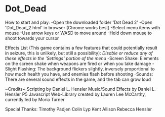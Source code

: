 # Dot_Dead

How to start and play:
-Open the downloaded folder 'Dot Dead 2'
-Open 'Dot_Dead_2.html' in browser (Chrome works best)
-Select menu items with mouse
-Use arrow keys or WASD to move around
-Hold down mouse to shoot towards your cursor

Effects List (This game contains a few features that could potentially result in seizure, this is unlikely, but still a possibility):
*Disable or reduce any of these effects in the 'Settings' portion of the menu*
    -Screen Shake: Elements on the screen shake when weapons are fired or when you take damage
    -Slight Flashing: The background flickers slightly, inversely proportional to how much health you have, and enemies flash before shooting
    -Sounds: There are several sound effects in the game, and the tab can grow loud

~Credits~
Scripting by Daniel L. Hensler
Music/Sound Effects by Daniel L. Hensler
P5 Javascript Web-Library created by Lauren Lee McCarthy, currently led by Moria Turner

Special Thanks:
Timothy Padjen
Colin Lyp
Kent Allison
Rebecca Hensler

